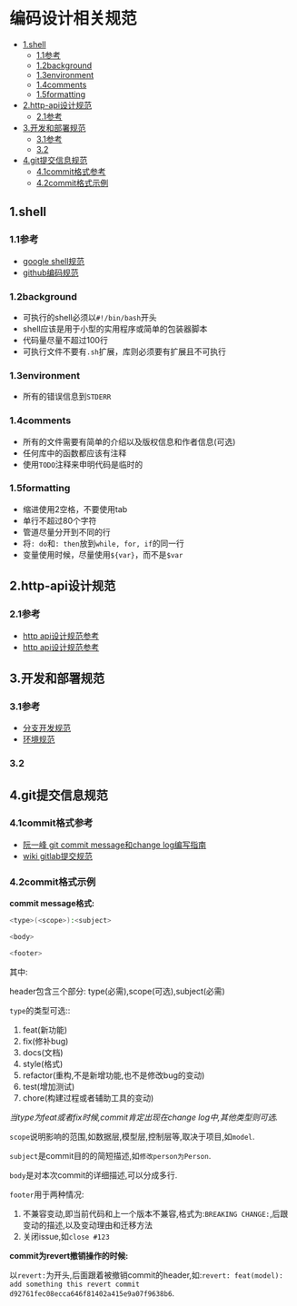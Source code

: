 # 编码设计相关规范

<!-- vim-markdown-toc Marked -->

* [1.shell](#1.shell)
    - [1.1参考](#1.1参考)
    - [1.2background](#1.2background)
    - [1.3environment](#1.3environment)
    - [1.4comments](#1.4comments)
    - [1.5formatting](#1.5formatting)
* [2.http-api设计规范](#2.http-api设计规范)
    - [2.1参考](#2.1参考)
* [3.开发和部署规范](#3.开发和部署规范)
    - [3.1参考](#3.1参考)
    - [3.2](#3.2)
* [4.git提交信息规范](#4.git提交信息规范)
    - [4.1commit格式参考](#4.1commit格式参考)
    - [4.2commit格式示例](#4.2commit格式示例)

<!-- vim-markdown-toc -->

## 1.shell

### 1.1参考

- [google shell规范](https://google.github.io/styleguide/shell.xml)
- [github编码规范](https://github.com/NARKOZ/guides)

### 1.2background

- 可执行的shell必须以`#!/bin/bash`开头
- shell应该是用于小型的实用程序或简单的包装器脚本
- 代码量尽量不超过100行
- 可执行文件不要有`.sh`扩展，库则必须要有扩展且不可执行

### 1.3environment

- 所有的错误信息到`STDERR`

### 1.4comments

- 所有的文件需要有简单的介绍以及版权信息和作者信息(可选)
- 任何库中的函数都应该有注释 
- 使用`TODO`注释来申明代码是临时的

### 1.5formatting

- 缩进使用2空格，不要使用tab
- 单行不超过80个字符
- 管道尽量分开到不同的行
- 将`: do`和`: then`放到`while, for, if`的同一行
- 变量使用时候，尽量使用`${var}`，而不是`$var`

## 2.http-api设计规范

### 2.1参考

- [http api设计规范参考](https://devcenter.heroku.com/articles/platform-api-reference)
- [http api设计规范参考](https://geemus.gitbooks.io/http-api-design/content/en/requests/actions.html)

## 3.开发和部署规范

### 3.1参考

- [分支开发规范](http://guides.beanstalkapp.com/version-control/branching-best-practices.html)
- [环境规范](http://guides.beanstalkapp.com/deployments/best-practices.html)

### 3.2

## 4.git提交信息规范

### 4.1commit格式参考

- [阮一峰 git commit message和change log编写指南](http://www.ruanyifeng.com/blog/2016/01/commit_message_change_log.html)
- [wiki gitlab提交规范](https://wiki.hcmcloud.cn/pages/viewpage.action?pageId=18416313)

### 4.2commit格式示例

**commit message格式:**

```sh
<type>(<scope>):<subject>

<body>

<footer>
```

其中:

header包含三个部分: type(必需),scope(可选),subject(必需)

`type`的类型可选::

1. feat(新功能)
2. fix(修补bug)
3. docs(文档)
4. style(格式)
5. refactor(重构,不是新增功能,也不是修改bug的变动)
6. test(增加测试)
7. chore(构建过程或者辅助工具的变动)

*当type为feat或者fix时候,commit肯定出现在change log中,其他类型则可选.*

`scope`说明影响的范围,如数据层,模型层,控制层等,取决于项目,如`model`.

`subject`是commit目的的简短描述,如`修改person为Person`.

`body`是对本次commit的详细描述,可以分成多行.

`footer`用于两种情况:

1. 不兼容变动,即当前代码和上一个版本不兼容,格式为:`BREAKING CHANGE:`,后跟变动的描述,以及变动理由和迁移方法
2. 关闭issue,如`close #123`

**commit为revert撤销操作的时候:**

以`revert:`为开头,后面跟着被撤销commit的header,如:`revert: feat(model): add something this revert commit d92761fec08ecca646f81402a415e9a07f9638b6`.
